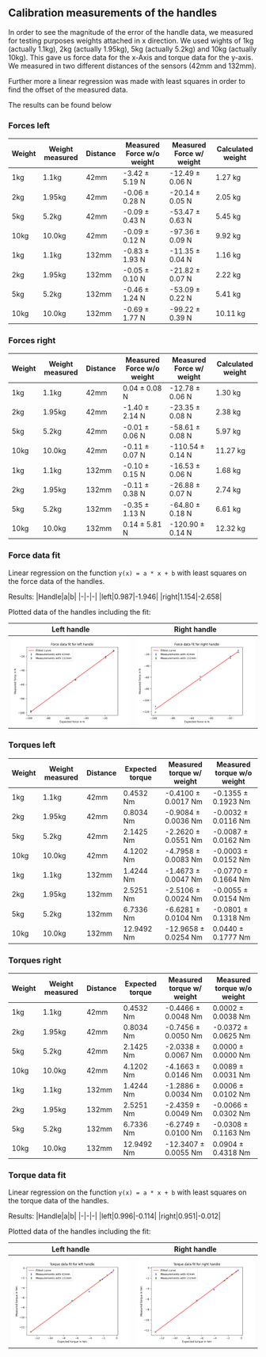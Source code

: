 ## Calibration measurements of the handles

In order to see the magnitude of the error of the handle data, we measured for testing purposes weights attached in x
direction. We used wights of 1kg (actually 1.1kg), 2kg (actually 1.95kg), 5kg (actually 5.2kg) and 10kg (actually 10kg).
This gave us force data for the x-Axis and torque data for the y-axis.
We measured in two different distances of the sensors (42mm and 132mm).

Further more a linear regression was made with least squares in order to find the offset of the measured data.

The results can be found below

### Forces left

| Weight | Weight measured | Distance | Measured Force w/o weight | Measured Force w/ weight | Calculated weight |
|-|-|-|-|-|-|
| 1kg | 1.1kg | 42mm | -3.42 ± 5.19 N | -12.49 ± 0.06 N | 1.27 kg |
| 2kg | 1.95kg | 42mm | -0.06 ± 0.28 N | -20.14 ± 0.05 N | 2.05 kg |
| 5kg | 5.2kg | 42mm | -0.09 ± 0.43 N | -53.47 ± 0.63 N | 5.45 kg |
| 10kg | 10.0kg | 42mm | -0.09 ± 0.12 N | -97.36 ± 0.09 N | 9.92 kg |
| 1kg | 1.1kg | 132mm | -0.83 ± 1.93 N | -11.35 ± 0.04 N | 1.16 kg |
| 2kg | 1.95kg | 132mm | -0.05 ± 0.10 N | -21.82 ± 0.07 N | 2.22 kg |
| 5kg | 5.2kg | 132mm | -0.46 ± 1.24 N | -53.09 ± 0.22 N | 5.41 kg |
| 10kg | 10.0kg | 132mm | -0.69 ± 1.77 N | -99.22 ± 0.39 N | 10.11 kg |

### Forces right

| Weight | Weight measured | Distance | Measured Force w/o weight | Measured Force w/ weight | Calculated weight |
|-|-|-|-|-|-|
| 1kg | 1.1kg | 42mm | 0.04 ± 0.08 N | -12.78 ± 0.06 N | 1.30 kg |
| 2kg | 1.95kg | 42mm | -1.40 ± 2.14 N | -23.35 ± 0.08 N | 2.38 kg |
| 5kg | 5.2kg | 42mm | -0.01 ± 0.06 N | -58.61 ± 0.08 N | 5.97 kg |
| 10kg | 10.0kg | 42mm | -0.11 ± 0.07 N | -110.54 ± 0.14 N | 11.27 kg |
| 1kg | 1.1kg | 132mm | -0.10 ± 0.15 N | -16.53 ± 0.06 N | 1.68 kg |
| 2kg | 1.95kg | 132mm | -0.11 ± 0.38 N | -26.88 ± 0.07 N | 2.74 kg |
| 5kg | 5.2kg | 132mm | -0.35 ± 1.13 N | -64.80 ± 0.18 N | 6.61 kg |
| 10kg | 10.0kg | 132mm | 0.14 ± 5.81 N | -120.90 ± 0.14 N | 12.32 kg |

### Force data fit

Linear regression on the function `y(x) = a * x + b` with least squares on the force data of the handles.

Results:
|Handle|a|b|
|-|-|-|
|left|0.987|-1.946|
|right|1.154|-2.658|

Plotted data of the handles including the fit:

| Left handle | Right handle |
|-|-|
| ![Fit on the left handle data](left_force.png) | ![Fit on the right handle data](right_force.png) |

### Torques left

| Weight | Weight measured | Distance | Expected torque | Measured torque w/ weight | Measured torque w/o weight |
|-|-|-|-|-|-|
| 1kg | 1.1kg | 42mm | 0.4532 Nm | -0.4100 ± 0.0017 Nm | -0.1355 ± 0.1923 Nm |
| 2kg | 1.95kg | 42mm | 0.8034 Nm | -0.9084 ± 0.0036 Nm | -0.0032 ± 0.0116 Nm |
| 5kg | 5.2kg | 42mm | 2.1425 Nm | -2.2620 ± 0.0551 Nm | -0.0087 ± 0.0162 Nm |
| 10kg | 10.0kg | 42mm | 4.1202 Nm | -4.7958 ± 0.0083 Nm | -0.0003 ± 0.0152 Nm |
| 1kg | 1.1kg | 132mm | 1.4244 Nm | -1.4673 ± 0.0047 Nm | -0.0770 ± 0.1664 Nm |
| 2kg | 1.95kg | 132mm | 2.5251 Nm | -2.5106 ± 0.0024 Nm | -0.0055 ± 0.0154 Nm |
| 5kg | 5.2kg | 132mm | 6.7336 Nm | -6.6281 ± 0.0104 Nm | -0.0801 ± 0.1318 Nm |
| 10kg | 10.0kg | 132mm | 12.9492 Nm | -12.9658 ± 0.0254 Nm | 0.0440 ± 0.1777 Nm |

### Torques right

| Weight | Weight measured | Distance | Expected torque | Measured torque w/ weight | Measured torque w/o weight |
|-|-|-|-|-|-|
| 1kg | 1.1kg | 42mm | 0.4532 Nm | -0.4466 ± 0.0048 Nm | 0.0002 ± 0.0038 Nm |
| 2kg | 1.95kg | 42mm | 0.8034 Nm | -0.7456 ± 0.0050 Nm | -0.0372 ± 0.0625 Nm |
| 5kg | 5.2kg | 42mm | 2.1425 Nm | -2.0338 ± 0.0067 Nm | 0.0000 ± 0.0000 Nm |
| 10kg | 10.0kg | 42mm | 4.1202 Nm | -4.1663 ± 0.0146 Nm | 0.0089 ± 0.0031 Nm |
| 1kg | 1.1kg | 132mm | 1.4244 Nm | -1.2886 ± 0.0034 Nm | 0.0006 ± 0.0102 Nm |
| 2kg | 1.95kg | 132mm | 2.5251 Nm | -2.4359 ± 0.0049 Nm | -0.0066 ± 0.0302 Nm |
| 5kg | 5.2kg | 132mm | 6.7336 Nm | -6.2749 ± 0.0100 Nm | -0.0308 ± 0.1163 Nm |
| 10kg | 10.0kg | 132mm | 12.9492 Nm | -12.3407 ± 0.0055 Nm | 0.0904 ± 0.4318 Nm |

### Torque data fit

Linear regression on the function `y(x) = a * x + b` with least squares on the torque data of the handles.

Results:
|Handle|a|b|
|-|-|-|
|left|0.996|-0.114|
|right|0.951|-0.012|

Plotted data of the handles including the fit:

| Left handle | Right handle |
|-|-|
| ![Fit on the left handle data](left_torque.png) | ![Fit on the right handle data](right_torque.png) |

